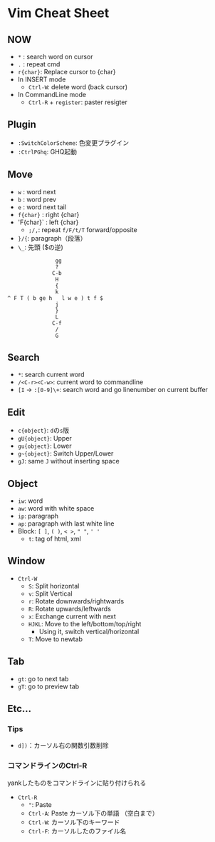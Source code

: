 # Vim Cheat Sheet
## NOW
- `*` : search word on cursor
- `.` : repeat cmd
- `r{char}`: Replace cursor to {char}
- In INSERT mode
    - `Ctrl-W`: delete word (back cursor)
- In CommandLine mode
    - `Ctrl-R` + `register`: paster resigter

## Plugin
- `:SwitchColorScheme`: 色変更プラグイン
- `:CtrlPGhq`: GHQ起動

## Move
- `w` : word next
- `b` : word prev
- `e` : word next tail
- `f{char}` : right {char}
- 'F{char}` : left {char}
    - `;/,`: repeat `f/F/t/T` forward/opposite
- `}/{`: paragraph（段落）
- `\_`: 先頭 ($の逆)

```
               gg
               ?
              C-b
               H
               {
               k
^ F T ( b ge h   l w e ) t f $
               j
               }
               L
              C-f
               /
               G
```

## Search
- `*`: search current word
- `/<C-r><C-w>`: current word to commandline
- `[I` -> `:[0-9]\+`: search word and go linenumber on current buffer

## Edit
- `c{object}`: `d`の`s`版
- `gU{object}`: Upper
- `gu{object}`: Lower
- `g~{object}`: Switch Upper/Lower
- `gJ`: same `J` without inserting space

## Object
- `iw`: word
- `aw`: word with white space
- `ip`: paragraph
- `ap`: paragraph with last white line
- Block: `[ ]`, `( )`, `< >`, `" "`, `' '`
    - `t`: tag of html, xml

## Window
- `Ctrl-W`
    - `S`: Split horizontal
    - `v`: Split Vertical
    - `r`: Rotate downwards/rightwards
    - `R`: Rotate upwards/leftwards
    - `x`: Exchange current with next
    - `HJKL`: Move to the left/bottom/top/right
        - Using it, switch vertical/horizontal
    - `T`: Move to newtab

## Tab
- `gt`: go to next tab
- `gT`: go to preview tab

## Etc...
### Tips
- `d])`：カーソル右の関数引数削除

### コマンドラインのCtrl-R
yankしたものをコマンドラインに貼り付けられる

- `Ctrl-R`
    - `"`: Paste
    - `Ctrl-A`: Paste カーソル下の単語 （空白まで）
    - `Ctrl-W`: カーソル下のキーワード
    - `Ctrl-F`: カーソルしたのファイル名
